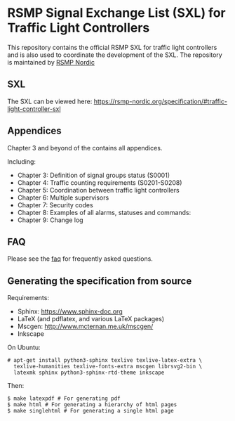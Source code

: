 # RSMP Signal Exchange List (SXL) for Traffic Light Controllers
This repository contains the official RSMP SXL for traffic light controllers
and is also used to coordinate the development of the SXL.
The repository is maintained by [RSMP Nordic](https://rsmp-nordic.org)

## SXL

The SXL can be viewed here: https://rsmp-nordic.org/specification/#traffic-light-controller-sxl

## Appendices

Chapter 3 and beyond of the contains all appendices.

Including:

- Chapter 3: Definition of signal groups status (S0001)
- Chapter 4: Traffic counting requirements (S0201-S0208)
- Chapter 5: Coordination between traffic light controllers
- Chapter 6: Multiple supervisors
- Chapter 7: Security codes
- Chapter 8: Examples of all alarms, statuses and commands:
- Chapter 9: Change log

## FAQ

Please see the [faq](faq.md) for frequently asked questions.

## Generating the specification from source

Requirements:

- Sphinx: https://www.sphinx-doc.org
- LaTeX (and pdflatex, and various LaTeX packages)
- Mscgen: http://www.mcternan.me.uk/mscgen/
- Inkscape

On Ubuntu:

```
# apt-get install python3-sphinx texlive texlive-latex-extra \
  texlive-humanities texlive-fonts-extra mscgen librsvg2-bin \
  latexmk sphinx python3-sphinx-rtd-theme inkscape
```

Then:

```
$ make latexpdf # For generating pdf
$ make html # For generating a hierarchy of html pages
$ make singlehtml # For generating a single html page
```

